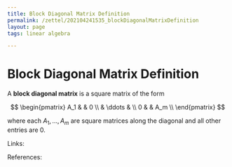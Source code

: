 ```yaml
---
title: Block Diagonal Matrix Definition
permalink: /zettel/202104241535_blockDiagonalMatrixDefinition
layout: page
tags: linear algebra

---
```

# Block Diagonal Matrix Definition

A **block diagonal matrix** is a square matrix of the form 

$$
\begin{pmatrix}
A_1 & & 0 \\
 & \ddots & \\
 0 & & A_m \\
\end{pmatrix}
$$

where each $A_1, \ldots, A_m$ are square matrices along the diagonal and all other entries are 0.

Links: 

References: 

